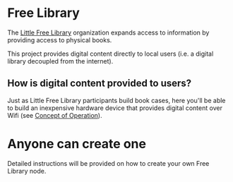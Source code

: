Free Library
================================================================================
The [Little Free Library][lfl] organization expands access to information by
providing access to physical books.

This project provides digital content directly to local users
(i.e. a digital library decoupled from the internet).

How is digital content provided to users?
--------------------------------------------------------------------------------
Just as Little Free Library participants build book cases, here you'll be able
to build an inexpensive hardware device that provides digital content over Wifi
(see [Concept of Operation](docs/conops.md)).

Anyone can create one
================================================================================
Detailed instructions will be provided on how to create your own Free Library node.
<!--
Detailed instructions are provided on the [wiki](https://github.com/redengin/LittleFreeLibrary/wiki) using low-cost hardware.
 
### Hardware Support
-->

<!-- references -->
[lfl]: https://littlefreelibrary.org/